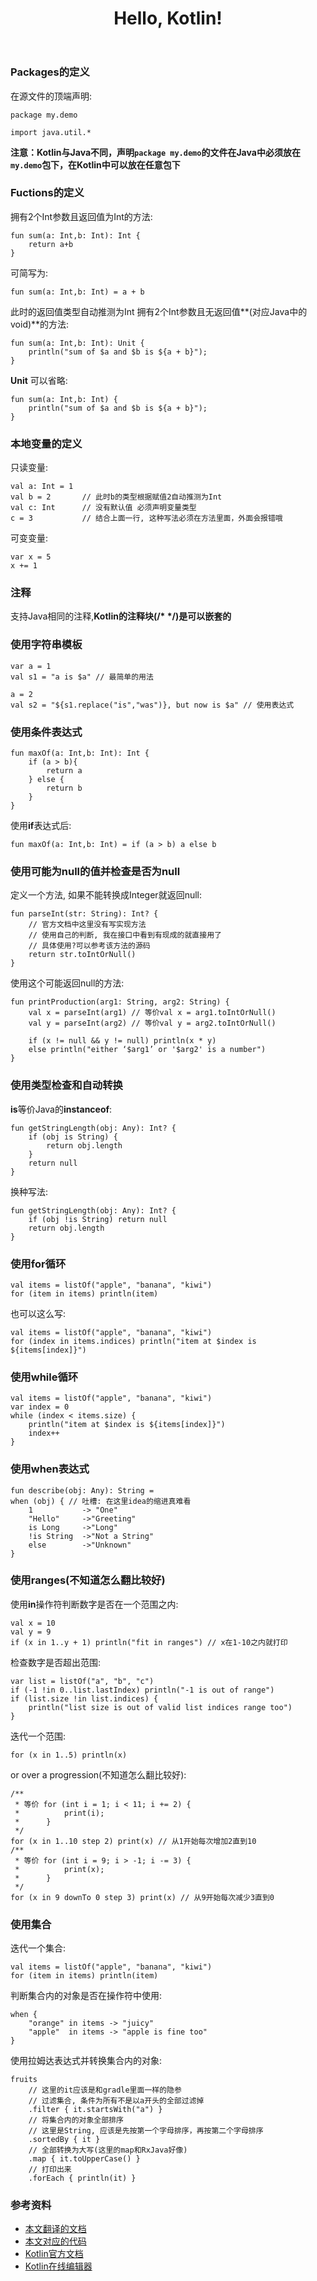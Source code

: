 ﻿---
title: Hello, Kotlin!
---

### Packages的定义
在源文件的顶端声明: 
```
package my.demo

import java.util.*
```
**注意：Kotlin与Java不同，声明`package my.demo`的文件在Java中必须放在`my.demo`包下，在Kotlin中可以放在任意包下**
### Fuctions的定义
拥有2个Int参数且返回值为Int的方法:
```
fun sum(a: Int,b: Int): Int {
    return a+b
}
```
可简写为:
```
fun sum(a: Int,b: Int) = a + b
```
此时的返回值类型自动推测为Int
拥有2个Int参数且无返回值**(对应Java中的void)**的方法:
```
fun sum(a: Int,b: Int): Unit {
    println("sum of $a and $b is ${a + b}");
}
```
**Unit** 可以省略:
```
fun sum(a: Int,b: Int) {
    println("sum of $a and $b is ${a + b}");
}
```
### 本地变量的定义
只读变量:
```
val a: Int = 1
val b = 2       // 此时b的类型根据赋值2自动推测为Int
val c: Int      // 没有默认值 必须声明变量类型 
c = 3           // 结合上面一行, 这种写法必须在方法里面，外面会报错哦
```
可变变量:
```
var x = 5
x += 1
```
### 注释
支持Java相同的注释,**Kotlin的注释块(/\* \*/)是可以嵌套的**
### 使用字符串模板
```
var a = 1
val s1 = "a is $a" // 最简单的用法

a = 2
val s2 = "${s1.replace("is","was")}, but now is $a" // 使用表达式
```
### 使用条件表达式
```
fun maxOf(a: Int,b: Int): Int {
    if (a > b){
        return a
    } else {
        return b
    }
}
```
使用**if**表达式后:
```
fun maxOf(a: Int,b: Int) = if (a > b) a else b
```
### 使用可能为null的值并检查是否为null
定义一个方法, 如果不能转换成Integer就返回null:
```
fun parseInt(str: String): Int? {
    // 官方文档中这里没有写实现方法
    // 使用自己的判断, 我在接口中看到有现成的就直接用了
    // 具体使用?可以参考该方法的源码
    return str.toIntOrNull() 
}
```
使用这个可能返回null的方法:
```
fun printProduction(arg1: String, arg2: String) {
    val x = parseInt(arg1) // 等价val x = arg1.toIntOrNull()
    val y = parseInt(arg2) // 等价val y = arg2.toIntOrNull()
    
    if (x != null && y != null) println(x * y)
    else println("either ‘$arg1’ or '$arg2' is a number")
}
```
### 使用类型检查和自动转换
**is**等价Java的**instanceof**:
```
fun getStringLength(obj: Any): Int? {
    if (obj is String) {
        return obj.length
    }
    return null
}
```
换种写法:
```
fun getStringLength(obj: Any): Int? {
    if (obj !is String) return null
    return obj.length
}
```
### 使用for循环
```
val items = listOf("apple", "banana", "kiwi")
for (item in items) println(item)
```
也可以这么写:
```
val items = listOf("apple", "banana", "kiwi")
for (index in items.indices) println("item at $index is ${items[index]}")
```
### 使用while循环
```
val items = listOf("apple", "banana", "kiwi")
var index = 0
while (index < items.size) {
    println("item at $index is ${items[index]}")
    index++
}
```
### 使用when表达式
```
fun describe(obj: Any): String =
when (obj) { // 吐槽: 在这里idea的缩进真难看
    1           -> "One"
    "Hello"     ->"Greeting"
    is Long     ->"Long"
    !is String  ->"Not a String"
    else        ->"Unknown"
}
```
### 使用ranges(不知道怎么翻比较好)
使用**in**操作符判断数字是否在一个范围之内:
```
val x = 10
val y = 9
if (x in 1..y + 1) println("fit in ranges") // x在1-10之内就打印
```
检查数字是否超出范围:
```
var list = listOf("a", "b", "c")
if (-1 !in 0..list.lastIndex) println("-1 is out of range")
if (list.size !in list.indices) {
    println("list size is out of valid list indices range too")
}
```
迭代一个范围:
```
for (x in 1..5) println(x)
```
or over a progression(不知道怎么翻比较好):
```
/**
 * 等价 for (int i = 1; i < 11; i += 2) {
 *          print(i);
 *      }
 */
for (x in 1..10 step 2) print(x) // 从1开始每次增加2直到10
/**
 * 等价 for (int i = 9; i > -1; i -= 3) {
 *          print(x);
 *      }
 */
for (x in 9 downTo 0 step 3) print(x) // 从9开始每次减少3直到0
```
### 使用集合
迭代一个集合:
```
val items = listOf("apple", "banana", "kiwi")
for (item in items) println(item)
```
判断集合内的对象是否在操作符中使用:
```
when {
    "orange" in items -> "juicy"
    "apple"  in items -> "apple is fine too"
}
```
使用拉姆达表达式并转换集合内的对象:
```
fruits
    // 这里的it应该是和gradle里面一样的隐参
    // 过滤集合, 条件为所有不是以a开头的全部过滤掉
    .filter { it.startsWith("a") } 
    // 将集合内的对象全部排序
    // 这里是String, 应该是先按第一个字母排序，再按第二个字母排序
    .sortedBy { it }
    // 全部转换为大写(这里的map和RxJava好像)
    .map { it.toUpperCase() }
    // 打印出来
    .forEach { println(it) }
```
### 参考资料
- [本文翻译的文档](http://kotlinlang.org/docs/reference/basic-syntax.html)
- [本文对应的代码](https://github.com/lazytes/HelloKotlin/blob/master/src/BasicSyntax.kt)
- [Kotlin官方文档](http://kotlinlang.org/docs/reference/)
- [Kotlin在线编辑器](https://try.kotlinlang.org/#/Examples/Hello,%20world!/Simplest%20version/Simplest%20version.kt)





